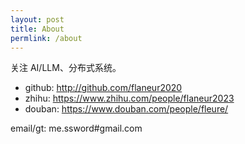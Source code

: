 ```yaml
---
layout: post
title: About
permlink: /about
---
```


关注 AI/LLM、分布式系统。

- github: <http://github.com/flaneur2020>
- zhihu: <https://www.zhihu.com/people/flaneur2023>
- douban: <https://www.douban.com/people/fleure/>

email/gt: me.ssword#gmail.com
